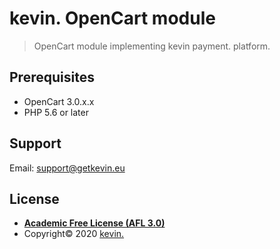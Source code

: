 # kevin. OpenCart  module

> OpenCart module implementing kevin payment. platform.

## Prerequisites

- OpenCart 3.0.x.x
- PHP 5.6 or later

## Support

Email: support@getkevin.eu

## License

- **[Academic Free License (AFL 3.0)](http://opensource.org/licenses/afl-3.0.php)**
- Copyright© 2020 <a href="https://www.getkevin.eu/" target="_blank">kevin.</a>
